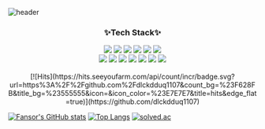 
![header](https://capsule-render.vercel.app/api?type=soft&color=gradient&height=300&section=header&text=Fansor&fontSize=90&desc=I'm%20fansor&animation=fadeIn&descSize=25&descAlignY=65)



<h3 align="center">✨Tech Stack✨</h3>
      

<div align=center>
      <img src="https://img.shields.io/badge/Python-3766AB?style=flat-square&logo=Python&logoColor=white"/>
      <img src="https://img.shields.io/badge/C-A8B9CC?style=flat-square&logo=C&logoColor=white"/>
      <img src="https://img.shields.io/badge/JavaScript-F7DF1E?style=flat-square&logo=JavaScript&logoColor=white"/>
      <img src="https://img.shields.io/badge/HTML5-34F26?style=flat-square&logo=HTML5&logoColor=white"/>
      <img src="https://img.shields.io/badge/CSS3-1572B6?style=flat-square&logo=CSS3&logoColor=white"/>
      <img src="https://img.shields.io/badge/Django-092E20?style=flat-square&logo=Django&logoColor=white"/>
      </br>
      <img src="https://img.shields.io/badge/Java-007396?style=flat-square&logo=Java&logoColor=white"/>
      <img src="https://img.shields.io/badge/Node.js-339933?style=flat-square&logo=Node.js&logoColor=white"/>
      <img src="https://img.shields.io/badge/Webpack-8DD6F9?style=flat-square&logo=Webpack&logoColor=white"/>
      <img src="https://img.shields.io/badge/Git-F05032?style=flat-square&logo=Git&logoColor=white"/>
      <img src="https://img.shields.io/badge/Git-F05032?style=flat-square&logo=Git&logoColor=white"/>
      <img src="https://img.shields.io/badge/Slack-4A154B?style=flat-square&logo=Slack&logoColor=white"/>
      <img src="https://img.shields.io/badge/Heroku-430098?style=flat-square&logo=Heroku&logoColor=white"/>
      <br>
      <br>
      [![Hits](https://hits.seeyoufarm.com/api/count/incr/badge.svg?url=https%3A%2F%2Fgithub.com%2Fdlckdduq1107&count_bg=%23F628FB&title_bg=%23555555&icon=&icon_color=%23E7E7E7&title=hits&edge_flat=true)](https://github.com/dlckdduq1107)
</div>


  
[![Fansor's GitHub stats](https://github-readme-stats.vercel.app/api?username=dlckdduq1107&show_icons=true&theme=great-gatsby)](https://github.com/dlckdduq1107/github-readme-stats)
[![Top Langs](https://github-readme-stats.vercel.app/api/top-langs/?username=dlckdduq1107)](https://github.com/dlckdduq1107/github-readme-stats)
[![solved.ac](http://mazassumnida.wtf/api/v2/generate_badge?boj=dlckdduq)](https://solved.ac/dlckdduq)

<!--
**dlckdduq1107/dlckdduq1107** is a ✨ _special_ ✨ repository because its `README.md` (this file) appears on your GitHub profile.

Here are some ideas to get you started:

- 🔭 I’m currently working on ...
- 🌱 I’m currently learning ...
- 👯 I’m looking to collaborate on ...
- 🤔 I’m looking for help with ...
- 💬 Ask me about ...
- 📫 How to reach me: ...
- 😄 Pronouns: ...
- ⚡ Fun fact: ...
-->

